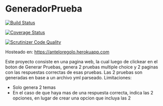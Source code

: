 # GeneradorPrueba
[![Build Status](https://travis-ci.org/antelor/GeneradorPrueba.svg?branch=master)](https://travis-ci.org/antelor/GeneradorPrueba)

[![Coverage Status](https://coveralls.io/repos/github/antelor/GeneradorPrueba/badge.svg?branch=master)](https://coveralls.io/github/antelor/GeneradorPrueba?branch=master)

[![Scrutinizer Code Quality](https://scrutinizer-ci.com/g/antelor/GeneradorPrueba/badges/quality-score.png?b=master)](https://scrutinizer-ci.com/g/antelor/GeneradorPrueba/?branch=master)

Hosteado en:
https://anteloregolo.herokuapp.com

Este proyecto consiste en una pagina web, la cual luego de clickear en el boton de Generar Pruebas, genera 2 pruebas multiple choice y 2 paginas con las respuestas correctas de esas pruebas. Las 2 pruebas son generadas en base a un archivo yml parseado.
Limitaciones:
- Solo genera 2 temas
- En el caso de que haya mas de una respuesta correcta, indica las 2 opciones, en lugar de crear una opcion que incluya las 2
